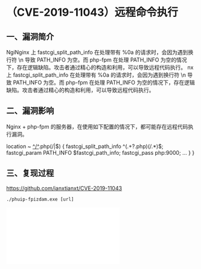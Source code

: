 （CVE-2019-11043）远程命令执行
==============================

一、漏洞简介
------------

NgiNginx 上 fastcgi\_split\_path\_info 在处理带有 %0a
的请求时，会因为遇到换行符 \\n 导致 PATH\_INFO 为空。而 php-fpm 在处理
PATH\_INFO
为空的情况下，存在逻辑缺陷。攻击者通过精心的构造和利用，可以导致远程代码执行。
nx 上 fastcgi\_split\_path\_info 在处理带有 %0a
的请求时，会因为遇到换行符 \\n 导致 PATH\_INFO 为空。而 php-fpm 在处理
PATH\_INFO
为空的情况下，存在逻辑缺陷。攻击者通过精心的构造和利用，可以导致远程代码执行。

二、漏洞影响
------------

Nginx + php-fpm
的服务器，在使用如下配置的情况下，都可能存在远程代码执行漏洞。

location \~ [^/^](#fn_/).php(/\|\$) { fastcgi\_split\_path\_info
\^(.+?.php)(/.\*)\$; fastcgi\_param PATH\_INFO \$fastcgi\_path\_info;
fastcgi\_pass php:9000; \... } }

三、复现过程
------------

<https://github.com/ianxtianxt/CVE-2019-11043>

    ./phuip-fpizdam.exe [url]

![](./resource/(CVE-2019-11043)PHP远程命令执行/media/rId25.shtml)
